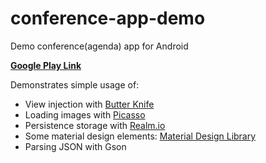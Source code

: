 # conference-app-demo
Demo conference(agenda) app for Android

[**Google Play Link**](https://play.google.com/store/apps/details?id=com.github.lecho.mobilization)

Demonstrates simple usage of:
- View injection with [Butter Knife](http://jakewharton.github.io/butterknife/)
- Loading images with [Picasso](http://square.github.io/picasso/)
- Persistence storage with [Realm.io](https://realm.io/)
- Some material design elements: [Material Design Library](http://android-developers.blogspot.com/2015/05/android-design-support-library.html)
- Parsing JSON with Gson
